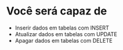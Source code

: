 # Você será capaz de

- Inserir dados em tabelas com INSERT
- Atualizar dados em tabelas com UPDATE
- Apagar dados em tabelas com DELETE
